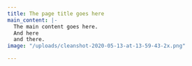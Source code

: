 ```yaml
---
title: The page title goes here
main_content: |-
  The main content goes here.
  And here
  and there.
image: "/uploads/cleanshot-2020-05-13-at-13-59-43-2x.png"

---
```

